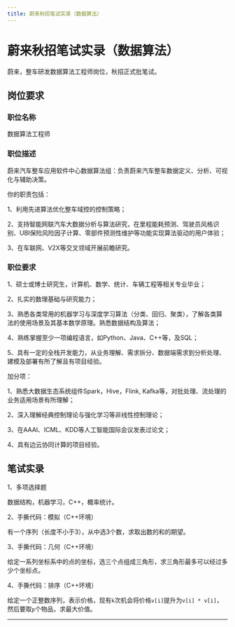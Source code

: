 ```yaml
---
title: 蔚来秋招笔试实录（数据算法）
---
```


# 蔚来秋招笔试实录（数据算法）

<script type="text/javascript" src="/include/head.js"></script>

蔚来，整车研发数据算法工程师岗位，秋招正式批笔试。

## 岗位要求

### 职位名称

数据算法工程师

### 职位描述

蔚来汽车整车应用软件中心数据算法组：负责蔚来汽车整车数据定义、分析、可视化与辅助决策。

你的职责包括：

1、利用先进算法优化整车域控的控制策略；

2、支持智能网联汽车大数据分析与算法研究，在里程能耗预测、驾驶员风格识别、UBI保险风险因子计算、零部件预测性维护等功能实现算法驱动的用户体验；

3、在车联网、V2X等交叉领域开展前瞻研究。

### 职位要求

1、硕士或博士研究生，计算机、数学、统计、车辆工程等相关专业毕业；

2、扎实的数理基础与研究能力；

3、熟悉各类常用的机器学习与深度学习算法（分类、回归、聚类），了解各类算法的使用场景及其基本数学原理。熟悉数据结构及算法；

4、熟练掌握至少一项编程语言，如Python、Java、C++等，及SQL；

5、具有一定的全栈开发能力，从业务理解、需求拆分、数据端需求到分析处理、建模及部署有所了解且有项目经验。

加分项：

1、熟悉大数据生态系统组件Spark，Hive，Flink, Kafka等，对批处理、流处理的业务适用场景有所理解；

2、深入理解经典控制理论与强化学习等非线性控制理论；

3、在AAAI、ICML、KDD等人工智能国际会议发表过论文；

4、具有边云协同计算的项目经验。

## 笔试实录

1、多项选择题

数据结构，机器学习，C++，概率统计。

2、手撕代码：模拟（C++环境）

有一个序列（长度不小于3），从中选3个数，求取出数的和的期望。

3、手撕代码：几何（C++环境）

给定一系列坐标系中的点的坐标，选三个点组成三角形，求三角形最多可以经过多少个坐标点。

4、手撕代码：排序（C++环境）

给定一个正整数序列，表示价格，现有`k`次机会将价格`v[i]`提升为`v[i] * v[i]`，然后要取`p`个物品，求最大价值。

---

<script type="text/javascript" src="/include/tail.js"></script>

